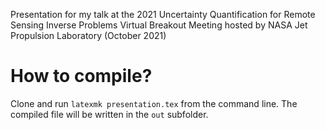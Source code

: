 Presentation for my talk at the 2021 Uncertainty Quantification for Remote
Sensing Inverse Problems Virtual Breakout Meeting hosted by NASA Jet Propulsion
Laboratory (October 2021)

# How to compile?

Clone and run `latexmk presentation.tex` from the command line. The compiled
file will be written in the `out` subfolder.
